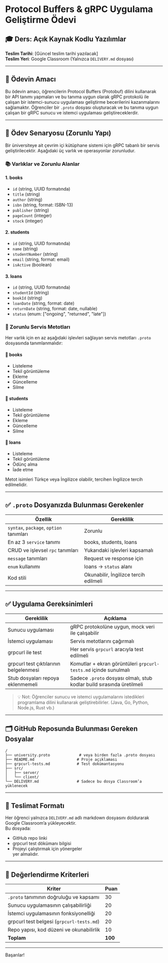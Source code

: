 # Protocol Buffers & gRPC Uygulama Geliştirme Ödevi

## 🎓 Ders: Açık Kaynak Kodlu Yazılımlar  
**Teslim Tarihi**: [Güncel teslim tarihi yazılacak]  
**Teslim Yeri**: Google Classroom (Yalnızca `DELIVERY.md` dosyası)

---

## 🎯 Ödevin Amacı

Bu ödevin amacı, öğrencilerin Protocol Buffers (Protobuf) dilini kullanarak bir API tanımı yapmaları ve bu tanıma uygun olarak gRPC protokolü ile çalışan bir istemci-sunucu uygulaması geliştirme becerilerini kazanmalarını sağlamaktır. Öğrenciler bir `.proto` dosyası oluşturacak ve bu tanıma uygun çalışan bir gRPC sunucu ve istemci uygulaması geliştireceklerdir.

---

## 📌 Ödev Senaryosu (Zorunlu Yapı)

Bir üniversiteye ait çevrim içi kütüphane sistemi için gRPC tabanlı bir servis geliştirilecektir. Aşağıdaki üç varlık ve operasyonlar zorunludur.

### 📚 Varlıklar ve Zorunlu Alanlar

#### 1. books
- `id` (string, UUID formatında)
- `title` (string)
- `author` (string)
- `isbn` (string, format: ISBN-13)
- `publisher` (string)
- `pageCount` (integer)
- `stock` (integer)

#### 2. students
- `id` (string, UUID formatında)
- `name` (string)
- `studentNumber` (string)
- `email` (string, format: email)
- `isActive` (boolean)

#### 3. loans
- `id` (string, UUID formatında)
- `studentId` (string)
- `bookId` (string)
- `loanDate` (string, format: date)
- `returnDate` (string, format: date, nullable)
- `status` (enum: ["ongoing", "returned", "late"])

### 🔗 Zorunlu Servis Metotları

Her varlık için en az aşağıdaki işlevleri sağlayan servis metotları `.proto` dosyasında tanımlanmalıdır:

#### 📘 books
- Listeleme
- Tekil görüntüleme
- Ekleme
- Güncelleme
- Silme

#### 👤 students
- Listeleme
- Tekil görüntüleme
- Ekleme
- Güncelleme
- Silme

#### 🔄 loans
- Listeleme
- Tekil görüntüleme
- Ödünç alma
- İade etme

Metot isimleri Türkçe veya İngilizce olabilir, tercihen İngilizce tercih edilmelidir.

---

## ✅ `.proto` Dosyanızda Bulunması Gerekenler

| Özellik                      | Gereklilik                         |
|-----------------------------|-------------------------------------|
| `syntax`, `package`, `option` tanımları | Zorunlu                   |
| En az 3 `service` tanımı    | books, students, loans              |
| CRUD ve işlevsel `rpc` tanımları | Yukarıdaki işlevleri kapsamalı |
| `message` tanımları         | Request ve response için            |
| `enum` kullanımı            | loans → `status` alanı              |
| Kod stili                   | Okunabilir, İngilizce tercih edilmeli |

---

## ✅ Uygulama Gereksinimleri

| Gereklilik                               | Açıklama                                                                  |
|------------------------------------------|---------------------------------------------------------------------------|
| Sunucu uygulaması                        | gRPC protokolüne uygun, mock veri ile çalışabilir                        |
| İstemci uygulaması                       | Servis metotlarını çağırmalı                                              |
| grpcurl ile test                         | Her servis `grpcurl` aracıyla test edilmeli                              |
| grpcurl test çıktılarının belgelenmesi  | Komutlar + ekran görüntüleri `grpcurl-tests.md` içinde sunulmalı         |
| Stub dosyaları repoya eklenmemeli        | Sadece `.proto` dosyası olmalı, stub kodlar build sırasında üretilmeli   |

> 💡 Not: Öğrenciler sunucu ve istemci uygulamalarını istedikleri programlama dilini kullanarak geliştirebilirler. (Java, Go, Python, Node.js, Rust vb.)

---

## 🗂️ GitHub Reposunda Bulunması Gereken Dosyalar

```
/
├── university.proto             # veya birden fazla .proto dosyası
├── README.md                   # Proje açıklaması
├── grpcurl-tests.md            # Test dokümantasyonu
├── src/
│   ├── server/
│   └── client/
└── DELIVERY.md                 # Sadece bu dosya Classroom’a yüklenecek
```

---

## 📝 Teslimat Formatı

Her öğrenci yalnızca `DELIVERY.md` adlı markdown dosyasını doldurarak Google Classroom’a yükleyecektir.  
Bu dosyada:  
- GitHub repo linki  
- grpcurl test dökümanı bilgisi  
- Projeyi çalıştırmak için yönergeler  
yer almalıdır.

---

## 🧮 Değerlendirme Kriterleri

| Kriter                                         | Puan |
|-----------------------------------------------|------|
| `.proto` tanımının doğruluğu ve kapsamı       | 30   |
| Sunucu uygulamasının çalışabilirliği          | 20   |
| İstemci uygulamasının fonksiyonelliği         | 20   |
| grpcurl test belgesi (`grpcurl-tests.md`)     | 20   |
| Repo yapısı, kod düzeni ve okunabilirlik      | 10   |
| **Toplam**                                    | **100** |

---

Başarılar!
